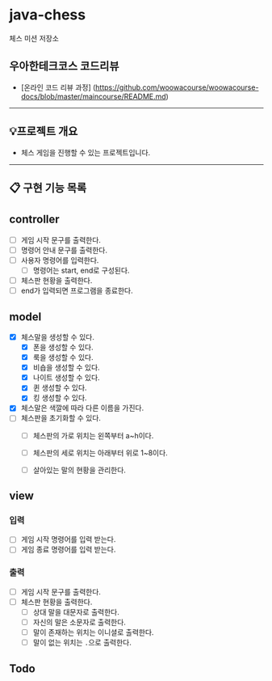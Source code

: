 # java-chess

체스 미션 저장소

## 우아한테크코스 코드리뷰

- [온라인 코드 리뷰 과정] (https://github.com/woowacourse/woowacourse-docs/blob/master/maincourse/README.md)

---

## 💡프로젝트 개요
- 체스 게임을 진행할 수 있는 프로젝트입니다.
---


## 📋 구현 기능 목록

## controller
- [ ] 게임 시작 문구를 출력한다.
- [ ] 명령어 안내 문구를 출력한다.
- [ ] 사용자 명령어를 입력한다.
  - [ ] 명령어는 start, end로 구성된다.
- [ ] 체스판 현황을 출력한다.
- [ ] end가 입력되면 프로그램을 종료한다.

## model
- [x] 체스말을 생성할 수 있다.
  - [x] 폰을 생성할 수 있다.
  - [x] 룩을 생성할 수 있다.
  - [x] 비숍을 생성할 수 있다.
  - [x] 나이트 생성할 수 있다.
  - [x] 퀸 생성할 수 있다.
  - [x] 킹 생성할 수 있다.
- [x] 체스말은 색깔에 따라 다른 이름을 가진다.
- [ ] 체스판을 초기화할 수 있다.
  - [ ] 체스판의 가로 위치는 왼쪽부터 a~h이다.
  - [ ] 체스판의 세로 위치는 아래부터 위로 1~8이다.
  - [ ] 살아있는 말의 현황을 관리한다.


## view
### 입력
- [ ] 게임 시작 명령어를 입력 받는다.
- [ ] 게임 종료 명령어를 입력 받는다.

### 출력
- [ ] 게임 시작 문구를 출력한다.
- [ ] 체스판 현황을 출력한다.
  - [ ] 상대 말을 대문자로 출력한다.
  - [ ] 자신의 말은 소문자로 출력한다.
  - [ ] 말이 존재하는 위치는 이니셜로 출력한다.
  - [ ] 말이 없는 위치는 `.`으로 출력한다.

## Todo
